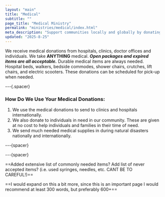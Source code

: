 ```yaml
---
layout: "main"
title: "Medical"
subtitle: ""
page_title: "Medical Ministry"
permalink: "ministries/medical/index.html"
meta_description: "Support communities locally and globally by donating medical supplies to Crossing All Borders. All items help hospitals, clinics, and families in need."
updated: "2025-8-25"
---
```



We receive medical donations from hospitals, clinics, doctor offices and individuals. We take **ANYTHING** medical. ***Open packages and expired items are all acceptable.*** Durable medical items are always needed. Hospital beds, walkers, bedside commodes, shower chairs, crutches, lift chairs, and electric scooters. These donations can be scheduled for pick-up when needed.

---{.spacer}

### How Do We Use Your Medical Donations:

1. We use the medical donations to send to clinics and hospitals internationally. 
2. We also donate to individuals in need in our community. These are given at no cost to help individuals and families in their time of need.
3. We send much needed medical supplies in during natural disasters nationally and internationally.

---{spacer}

---{spacer}

==Added extensive list of commonly needed items? Add list of never accepted items? (i.e. used syringes, needles, etc. CANT BE TO CAREFUL!)==

==I would expand on this a bit more, since this is an important page I would recommend at least 300 words, but preferably 600+==